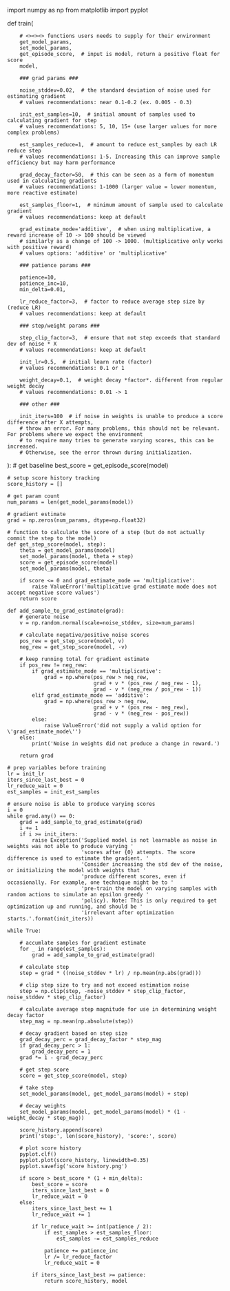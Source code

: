 import numpy as np
from matplotlib import pyplot


def train(

        # <><><> functions users needs to supply for their environment
        get_model_params,
        set_model_params,
        get_episode_score,  # input is model, return a positive float for score
        model,

        ### grad params ###

        noise_stddev=0.02,  # the standard deviation of noise used for estimating gradient
        # values recommendations: near 0.1-0.2 (ex. 0.005 - 0.3)

        init_est_samples=10,  # initial amount of samples used to calculating gradient for step
        # values recommendations: 5, 10, 15+ (use larger values for more complex problems)

        est_samples_reduce=1,  # amount to reduce est_samples by each LR reduce step
        # values recommendations: 1-5. Increasing this can improve sample efficiency but may harm performance

        grad_decay_factor=50,  # this can be seen as a form of momentum used in calculating gradients
        # values recommendations: 1-1000 (larger value = lower momentum, more reactive estimate)

        est_samples_floor=1,  # minimum amount of sample used to calculate gradient
        # values recommendations: keep at default

        grad_estimate_mode='additive',  # when using multiplicative, a reward increase of 10 -> 100 should be viewed
        # similarly as a change of 100 -> 1000. (multiplicative only works with positive reward)
        # values options: 'additive' or 'multiplicative'

        ### patience params ###

        patience=10,
        patience_inc=10,
        min_delta=0.01,

        lr_reduce_factor=3,  # factor to reduce average step size by (reduce LR)
        # values recommendations: keep at default

        ### step/weight params ###

        step_clip_factor=3,  # ensure that not step exceeds that standard dev of noise * X
        # values recommendations: keep at default

        init_lr=0.5,  # initial learn rate (factor)
        # values recommendations: 0.1 or 1

        weight_decay=0.1,  # weight decay *factor*. different from regular weight decay
        # values recommendations: 0.01 -> 1

        ### other ###

        init_iters=100  # if noise in weights is unable to produce a score difference after X attempts,
        # throw an error. For many problems, this should not be relevant. For problems where we expect the environment
        # to require many tries to generate varying scores, this can be increased.
        # Otherwise, see the error thrown during initialization.
):
    # get baseline
    best_score = get_episode_score(model)

    # setup score history tracking
    score_history = []

    # get param count
    num_params = len(get_model_params(model))

    # gradient estimate
    grad = np.zeros(num_params, dtype=np.float32)

    # function to calculate the score of a step (but do not actually commit the step to the model)
    def get_step_score(model, step):
        theta = get_model_params(model)
        set_model_params(model, theta + step)
        score = get_episode_score(model)
        set_model_params(model, theta)

        if score <= 0 and grad_estimate_mode == 'multiplicative':
            raise ValueError('multiplicative grad estimate mode does not accept negative score values')
        return score

    def add_sample_to_grad_estimate(grad):
        # generate noise
        v = np.random.normal(scale=noise_stddev, size=num_params)

        # calculate negative/positive noise scores
        pos_rew = get_step_score(model, v)
        neg_rew = get_step_score(model, -v)

        # keep running total for gradient estimate
        if pos_rew != neg_rew:
            if grad_estimate_mode == 'multiplicative':
                grad = np.where(pos_rew > neg_rew,
                                grad + v * (pos_rew / neg_rew - 1),
                                grad - v * (neg_rew / pos_rew - 1))
            elif grad_estimate_mode == 'additive':
                grad = np.where(pos_rew > neg_rew,
                                grad + v * (pos_rew - neg_rew),
                                grad - v * (neg_rew - pos_rew))
            else:
                raise ValueError('did not supply a valid option for \'grad_estimate_mode\'')
        else:
            print('Noise in weights did not produce a change in reward.')

        return grad

    # prep variables before training
    lr = init_lr
    iters_since_last_best = 0
    lr_reduce_wait = 0
    est_samples = init_est_samples

    # ensure noise is able to produce varying scores
    i = 0
    while grad.any() == 0:
        grad = add_sample_to_grad_estimate(grad)
        i += 1
        if i >= init_iters:
            raise Exception('Supplied model is not learnable as noise in weights was not able to produce varying '
                            'scores after {0} attempts. The score difference is used to estimate the gradient. '
                            'Consider increasing the std dev of the noise, or initializing the model with weights that '
                            'produce different scores, even if occasionally. For example, one technique might be to '
                            'pre-train the model on varying samples with random actions to simulate an epsilon greedy '
                            'policy). Note: This is only required to get optimization up and running, and should be '
                            'irrelevant after optimization starts.'.format(init_iters))

    while True:

        # accumlate samples for gradient estimate
        for _ in range(est_samples):
            grad = add_sample_to_grad_estimate(grad)

        # calculate step
        step = grad * ((noise_stddev * lr) / np.mean(np.abs(grad)))

        # clip step size to try and not exceed estimation noise
        step = np.clip(step, -noise_stddev * step_clip_factor, noise_stddev * step_clip_factor)

        # calculate average step magnitude for use in determining weight decay factor
        step_mag = np.mean(np.absolute(step))

        # decay gradient based on step size
        grad_decay_perc = grad_decay_factor * step_mag
        if grad_decay_perc > 1:
            grad_decay_perc = 1
        grad *= 1 - grad_decay_perc

        # get step score
        score = get_step_score(model, step)

        # take step
        set_model_params(model, get_model_params(model) + step)

        # decay weights
        set_model_params(model, get_model_params(model) * (1 - weight_decay * step_mag))

        score_history.append(score)
        print('step:', len(score_history), 'score:', score)

        # plot score history
        pyplot.clf()
        pyplot.plot(score_history, linewidth=0.35)
        pyplot.savefig('score history.png')

        if score > best_score * (1 + min_delta):
            best_score = score
            iters_since_last_best = 0
            lr_reduce_wait = 0
        else:
            iters_since_last_best += 1
            lr_reduce_wait += 1

            if lr_reduce_wait >= int(patience / 2):
                if est_samples > est_samples_floor:
                    est_samples -= est_samples_reduce

                patience += patience_inc
                lr /= lr_reduce_factor
                lr_reduce_wait = 0

            if iters_since_last_best >= patience:
                return score_history, model

